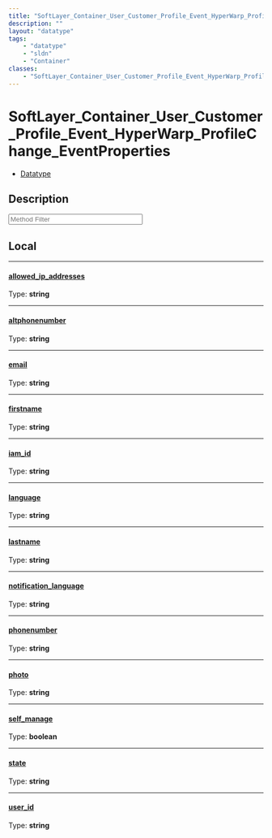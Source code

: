 ```yaml
---
title: "SoftLayer_Container_User_Customer_Profile_Event_HyperWarp_ProfileChange_EventProperties"
description: ""
layout: "datatype"
tags:
    - "datatype"
    - "sldn"
    - "Container"
classes:
    - "SoftLayer_Container_User_Customer_Profile_Event_HyperWarp_ProfileChange_EventProperties"
---
```


# SoftLayer_Container_User_Customer_Profile_Event_HyperWarp_ProfileChange_EventProperties
<div id='service-datatype'>
    <ul id='sldn-reference-tabs'>
        <li id='datatype'> <a href='/reference/datatypes/SoftLayer_Container_User_Customer_Profile_Event_HyperWarp_ProfileChange_EventProperties' >Datatype</a></li>
    </ul>
</div>

## Description 






<!-- Service Filer BEGIN -->
<div class="view-filters">
        <div class="clearfix">
            <div class="search-input-box">
                <input placeholder="Method Filter" onkeyup="titleSearch(inputId='prop-input', divId='properties', elementClass='prop-row')" 
                    type="text" id="prop-input" value="" size="30" maxlength="128" class="form-text">
            </div>
        </div>
</div>
<!-- Service Filer END -->

<div id="properties" class="content">
<div id="localProperties" class="prop-content" >

## Local
-----
[allowed_ip_addresses]: #allowed_ip_addresses
#### [allowed_ip_addresses]
  
<span class="type-label">Type: </span>**string**

-----
[altphonenumber]: #altphonenumber
#### [altphonenumber]
  
<span class="type-label">Type: </span>**string**

-----
[email]: #email
#### [email]
  
<span class="type-label">Type: </span>**string**

-----
[firstname]: #firstname
#### [firstname]
  
<span class="type-label">Type: </span>**string**

-----
[iam_id]: #iam_id
#### [iam_id]
  
<span class="type-label">Type: </span>**string**

-----
[language]: #language
#### [language]
  
<span class="type-label">Type: </span>**string**

-----
[lastname]: #lastname
#### [lastname]
  
<span class="type-label">Type: </span>**string**

-----
[notification_language]: #notification_language
#### [notification_language]
  
<span class="type-label">Type: </span>**string**

-----
[phonenumber]: #phonenumber
#### [phonenumber]
  
<span class="type-label">Type: </span>**string**

-----
[photo]: #photo
#### [photo]
  
<span class="type-label">Type: </span>**string**

-----
[self_manage]: #self_manage
#### [self_manage]
  
<span class="type-label">Type: </span>**boolean**

-----
[state]: #state
#### [state]
  
<span class="type-label">Type: </span>**string**

-----
[user_id]: #user_id
#### [user_id]
  
<span class="type-label">Type: </span>**string**

</div>
<!-- LOCAL PROPERTY END -->

</div>


